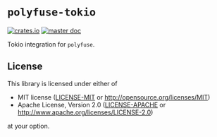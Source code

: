 # `polyfuse-tokio`

[![crates.io](https://img.shields.io/crates/v/polyfuse-tokio.svg?style=flat-square)](https://crates.io/crates/polyfuse-tokio)
[![master doc](https://img.shields.io/badge/doc-master-informational?style=flat-square)](https://ubnt-intrepid.github.io/polyfuse/polyfuse_tokio)

Tokio integration for `polyfuse`.

## License

This library is licensed under either of

* MIT license ([LICENSE-MIT](LICENSE-MIT) or http://opensource.org/licenses/MIT)
* Apache License, Version 2.0 ([LICENSE-APACHE](LICENSE-APACHE) or http://www.apache.org/licenses/LICENSE-2.0)

at your option.
